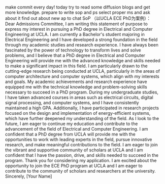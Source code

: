 make commit every day!
today try to read some diffusion blogs and get more knowledge.
prepare to write sop and ps
select proper ms and ask about it
find out about new ap to chat
SoP （以UCLA ECE PhD为案例）：
Dear Admissions Committee,
I am writing this statement of purpose to express my interest in pursuing a PhD degree in Electrical and Computer Engineering at UCLA. I am currently a Bachelor's student majoring in Electrical Engineering and I have developed a strong foundation in the field through my academic studies and research experience.
I have always been fascinated by the power of technology to transform lives and solve problems, and I believe that a PhD degree in Electrical and Computer Engineering will provide me with the advanced knowledge and skills needed to make a significant impact in this field. I am particularly drawn to the cutting-edge research being conducted at UCLA, particularly in the areas of computer architecture and computer systems, which align with my interests and goals.
My academic achievements and research experience have equipped me with the technical knowledge and problem-solving skills necessary to succeed in a PhD program. During my undergraduate studies, I have taken advanced courses in areas such as electrical circuits, digital signal processing, and computer systems, and I have consistently maintained a high GPA. Additionally, I have participated in research projects focused on the design and implementation of energy-efficient systems, which have further deepened my understanding of the field.
As I look to the future, I am eager to continue my education and contribute to the advancement of the field of Electrical and Computer Engineering. I am confident that a PhD degree from UCLA will provide me with the opportunities to work with leading experts in the field, pursue innovative research, and make meaningful contributions to the field. I am eager to join the vibrant and supportive community of scholars at UCLA and I am confident that I have the passion, drive, and skills needed to succeed in the program.
Thank you for considering my application. I am excited about the opportunity to join the ECE PhD program at UCLA and I am eager to contribute to the community of scholars and researchers at the university.
Sincerely,
[Your Name]